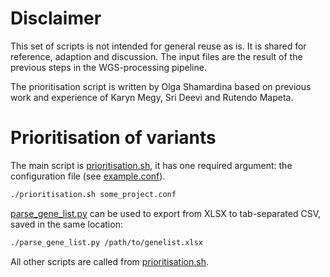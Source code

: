 Disclaimer
==========

This set of scripts is not intended for general reuse as is. It is shared for reference, adaption and discussion. The input files are the result of the previous steps in the WGS-processing pipeline.

The prioritisation script is written by Olga Shamardina based on previous work and experience of Karyn Megy, Sri Deevi and Rutendo Mapeta.


Prioritisation of variants
==========================

The main script is [prioritisation.sh](prioritisation.sh), it has one required argument: the configuration file (see [example.conf](example.conf)).

```sh
./prioritisation.sh some_project.conf
```


[parse_gene_list.py](parse_gene_list.py) can be used to export from XLSX to tab-separated CSV, saved in the same location:

```sh
./parse_gene_list.py /path/to/genelist.xlsx
```


All other scripts are called from [prioritisation.sh](prioritisation.sh).

